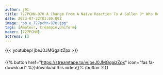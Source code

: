 ```yaml
---
author: j91
title: 727PCHN-070 A Change From A Naive Reaction To A Sullen J* Who Really Loved Dicks!
date: 2023-07-22T03:00:00Z
image: "pb_e_727pchn-070.jpg"
tags: [Amateur, Creampie,Uniform]
maker: [727PCHN]
actress: []
---
```



{{< youtubepl jbeJ0JMGgaizZpx >}}
###

{{% button href="https://streamtape.to/v/jbeJ0JMGgaizZpx" icon="fas fa-download" %}}download this video{{% /button %}}

